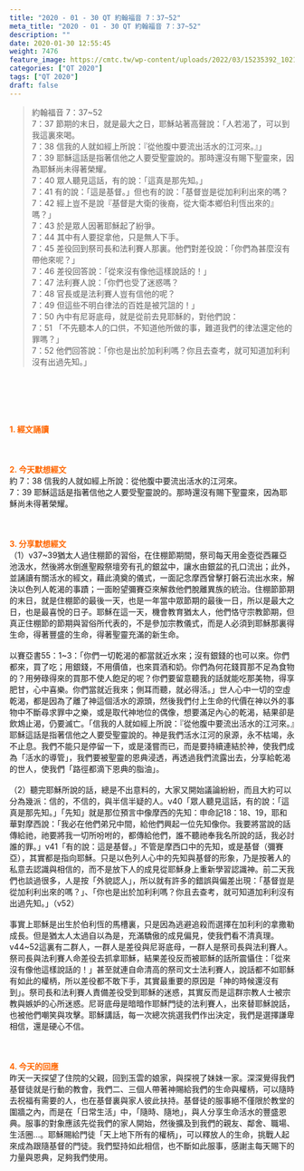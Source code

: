 ```yaml
---
title: "2020 - 01 - 30 QT 約翰福音 7：37~52"
meta_title: "2020 - 01 - 30 QT 約翰福音 7：37~52"
description: ""
date: 2020-01-30 12:55:45
weight: 7476
feature_image: https://cmtc.tw/wp-content/uploads/2022/03/15235392_10211799862337740_180693556567566654_o-1.webp
categories: ["QT 2020"]
tags: ["QT 2020"]
draft: false
---
```


<blockquote>約翰福音 7：37~52<br />
7：37 節期的末日，就是最大之日，耶穌站著高聲說：「人若渴了，可以到我這裏來喝。<br />
7：38 信我的人就如經上所說：『從他腹中要流出活水的江河來。』」<br />
7：39 耶穌這話是指著信他之人要受聖靈說的。那時還沒有賜下聖靈來，因為耶穌尚未得著榮耀。<br />
7：40 眾人聽見這話，有的說：「這真是那先知。」<br />
7：41 有的說：「這是基督。」但也有的說：「基督豈是從加利利出來的嗎？<br />
7：42 經上豈不是說『基督是大衛的後裔，從大衛本鄉伯利恆出來的』嗎？」<br />
7：43 於是眾人因著耶穌起了紛爭。<br />
7：44 其中有人要捉拿他，只是無人下手。<br />
7：45 差役回到祭司長和法利賽人那裏。他們對差役說：「你們為甚麼沒有帶他來呢？」<br />
7：46 差役回答說：「從來沒有像他這樣說話的！」<br />
7：47 法利賽人說：「你們也受了迷惑嗎？<br />
7：48 官長或是法利賽人豈有信他的呢？<br />
7：49 但這些不明白律法的百姓是被咒詛的！」<br />
7：50 內中有尼哥底母，就是從前去見耶穌的，對他們說：<br />
7：51 「不先聽本人的口供，不知道他所做的事，難道我們的律法還定他的罪嗎？」<br />
7：52 他們回答說：「你也是出於加利利嗎？你且去查考，就可知道加利利沒有出過先知。」</blockquote><br />
&nbsp;<br />
<br />
&nbsp;<br />
<br />
<span style="color: #ff6600;"><strong>1. </strong><strong>經文誦讀</strong></span><br />
<br />
<span style="color: #ff6600;"><strong> </strong></span><br />
<br />
<span style="color: #ff6600;"><strong>2. 今天默想</strong><strong>經文<br />
</strong></span>約 7：38 信我的人就如經上所說：從他腹中要流出活水的江河來。<br />
7：39 耶穌這話是指著信他之人要受聖靈說的。那時還沒有賜下聖靈來，因為耶穌尚未得著榮耀。<br />
<br />
&nbsp;<br />
<br />
<span style="color: #ff6600;"><strong>3. 分享默想經文<br />
</strong></span>（1）v37~39猶太人過住棚節的習俗，在住棚節期間，祭司每天用金壺從西羅亞池汲水，然後將水倒進聖殿祭壇旁有孔的銀盆中，讓水由銀盆的孔口流出；此外，並誦讀有關活水的經文，藉此澆奠的儀式，一面記念摩西曾擊打磐石流出水來，解決以色列人乾渴的事蹟；一面盼望彌賽亞來解救他們脫離異族的統治。住棚節節期的末日，就是住棚節的最後一天，也是一年當中眾節期的最後一日，所以是最大之日，也是最喜悅的日子。耶穌在這一天，機會教育猶太人，他們恪守宗教節期，但真正住棚節的節期與習俗所代表的，不是參加宗教儀式，而是人必須到耶穌那裏得生命，得著豐盛的生命，得著聖靈充滿的新生命。<br />
<br />
以賽亞書55：1~3：「你們一切乾渴的都當就近水來；沒有銀錢的也可以來。你們都來，買了吃；用銀錢，不用價值，也來買酒和奶。你們為何花錢買那不足為食物的？用勞碌得來的買那不使人飽足的呢？你們要留意聽我的話就能吃那美物，得享肥甘，心中喜樂。你們當就近我來；側耳而聽，就必得活。」世人心中一切的空虛乾渴，都是因為了離了神這個活水的源頭，然後我們付上生命的代價在神以外的事物中不斷尋求罪中之樂，或是取代神地位的偶像，想要滿足內心的乾渴，結果卻是飲鴆止渴，仍要滅亡。「信我的人就如經上所說：『從他腹中要流出活水的江河來。』耶穌這話是指著信他之人要受聖靈說的。神是我們活水江河的泉源，永不枯竭，永不止息。我們不能只是停留一下，或是淺嘗而已，而是要持續連結於神，使我們成為「活水的導管」，我們要被聖靈的恩典浸透，再透過我們流露出去，分享給乾渴的世人，使我們「路徑都滴下恩典的脂油」。<br />
<br />
（2）聽完耶穌所說的話，總是不出意料的，大家又開始議論紛紛，而且大約可以分為幾派：信的，不信的，與半信半疑的人。v40「眾人聽見這話，有的說：「這真是那先知。」「先知」就是那位預言中像摩西的先知：申命記18：18、19，耶和華對摩西說：「我必在他們弟兄中間，給他們興起一位先知像你。我要將當說的話傳給祂，祂要將我一切所吩咐的，都傳給他們，誰不聽祂奉我名所說的話，我必討誰的罪。」v41「有的說：這是基督。」不管是摩西口中的先知，或是基督（彌賽亞），其實都是指向耶穌。只是以色列人心中的先知與基督的形象，乃是按著人的私意去認識與相信的，而不是放下人的成見從耶穌身上重新學習認識神。前二天我們也談過很多，人是按「外貌認人」，所以就有許多的錯誤與偏差出現：「基督豈是從加利利出來的嗎？」、「你也是出於加利利嗎？你且去查考，就可知道加利利沒有出過先知。」（v52）<br />
<br />
事實上耶穌是出生於伯利恆的馬槽裏，只是因為逃避追殺而選擇在加利利的拿撒勒成長。但是猶太人太過自以為是，充滿驕傲的成見偏見，使我們看不清真理。v44~52這裏有二群人，一群人是差役與尼哥底母，一群人是祭司長與法利賽人。祭司長與法利賽人命差役去抓拿耶穌，結果差役反而被耶穌的話所震懾住：「從來沒有像他這樣說話的！」甚至就連自命清高的祭司文士法利賽人，說話都不如耶穌有如此的權柄，所以差役都不敢下手，其實最重要的原因是「神的時候還沒有到」。祭司長和法利賽人責備差役受到耶穌的迷惑，其實反而是這群宗教人士被宗教與嫉妒的心所迷惑。尼哥底母是暗暗作耶穌門徒的法利賽人，出來替耶穌說話，也被他們嘲笑與攻擊。耶穌講話，每一次總次挑選我們作出決定，我們是選擇謙卑相信，還是硬心不信。<br />
<br />
&nbsp;<br />
<br />
<span style="color: #ff6600;"><strong>4. 今天的回應<br />
</strong></span>昨天一天探望了住院的父親，回到玉雲的娘家，與探視了妹妹一家。深深覺得我們基督徒就是行動的教會，我們二、三個人帶著神賜給我們的生命與權柄，可以隨時去祝福有需要的人，也在基督裏與家人彼此扶持。基督徒的服事絕不僅限於教堂的圍牆之內，而是在「日常生活」中，「隨時、隨地」，與人分享生命活水的豐盛恩典。服事的對象應該先從我們的家人開始，然後擴及到我們的親友、鄰舍、職場、生活圈…。耶穌賜給門徒「天上地下所有的權柄」，可以釋放人的生命，挑戰人起來成為跟隨基督的門徒。我們堅持如此相信，也不斷如此服事，感謝主每天賜下的力量與恩典，足夠我們使用。<br />
<br />
&nbsp;
        